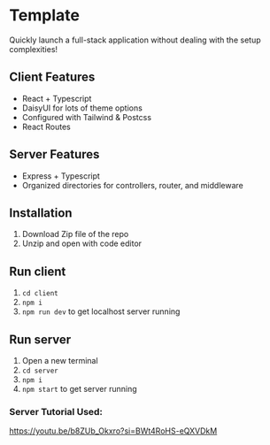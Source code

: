 # Template
Quickly launch a full-stack application without dealing with the setup complexities!

## Client Features

- React + Typescript 
- DaisyUI for lots of theme options
- Configured with Tailwind & Postcss 
- React Routes

## Server Features

- Express + Typescript 
- Organized directories for controllers, router, and middleware 


## Installation

1. Download Zip file of the repo
2. Unzip and open with code editor

## Run client

1. `cd client`
2. `npm i`
3. `npm run dev` to get localhost server running

## Run server

1. Open a new terminal
2. `cd server`
3. `npm i`
4. `npm start` to get server running

### Server Tutorial Used:

https://youtu.be/b8ZUb_Okxro?si=BWt4RoHS-eQXVDkM
